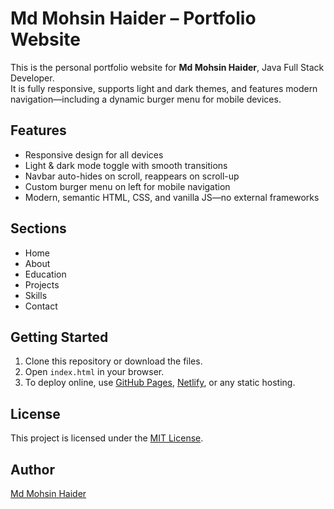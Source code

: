 # Md Mohsin Haider – Portfolio Website

This is the personal portfolio website for **Md Mohsin Haider**, Java Full Stack Developer.  
It is fully responsive, supports light and dark themes, and features modern navigation—including a dynamic burger menu for mobile devices.

## Features

- Responsive design for all devices
- Light & dark mode toggle with smooth transitions
- Navbar auto-hides on scroll, reappears on scroll-up
- Custom burger menu on left for mobile navigation
- Modern, semantic HTML, CSS, and vanilla JS—no external frameworks

## Sections

- Home
- About
- Education
- Projects
- Skills
- Contact

## Getting Started

1. Clone this repository or download the files.
2. Open `index.html` in your browser.
3. To deploy online, use [GitHub Pages](https://pages.github.com/), [Netlify](https://www.netlify.com/), or any static hosting.

## License

This project is licensed under the [MIT License](./LICENSE.md).

## Author

[Md Mohsin Haider](mailto:mdmohsinhaider6@gmail.com)
